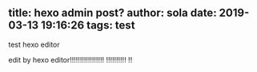 title: hexo admin post?
author: sola
date: 2019-03-13 19:16:26
tags: test
---

test hexo editor

edit by hexo editor!!!!!!!!!!!!!!!!!
!!!!!!!!!!
!!